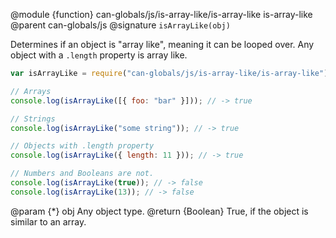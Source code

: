 @module {function} can-globals/js/is-array-like/is-array-like is-array-like
@parent can-globals/js
@signature `isArrayLike(obj)`

Determines if an object is "array like", meaning it can be looped over. Any object with a `.length` property is array like.

```js
var isArrayLike = require("can-globals/js/is-array-like/is-array-like");

// Arrays
console.log(isArrayLike([{ foo: "bar" }])); // -> true

// Strings
console.log(isArrayLike("some string")); // -> true

// Objects with .length property
console.log(isArrayLike({ length: 11 })); // -> true

// Numbers and Booleans are not.
console.log(isArrayLike(true)); // -> false
console.log(isArrayLike(13)); // -> false
```

@param {*} obj Any object type.
@return {Boolean} True, if the object is similar to an array.

